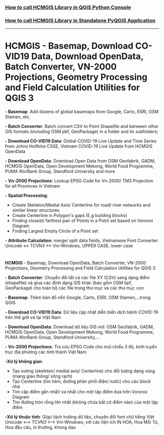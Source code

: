 ### [How to call HCMGIS Library in QGIS Python Console](https://thangqd.github.io/blog/call-hcmgis-library-qgis-python-console)
### [How to call HCMGIS Library in Standalone PyQGIS Application](https://thangqd.github.io/blog/call-hcmgis-library-standalone-pyqgis)
---

# HCMGIS - Basemap, Download CO-VID19 Data, Download OpenData, Batch Converter,  VN-2000 Projections, Geometry Processing and Field Calculation Utilities for QGIS 3

**- Basemap**: Add dozens of global basemaps from Google, Carto, ESRI, OSM Stamen, etc.

**- Batch Converter**: Batch convert CSV to Point Shapefile and between other GIS formats (including OSM pbf, GeoPackage) in a folder and its subfolders;

**- Download CO-VID19 Data**:  Global COVID-19 Live Update and Time Series from Johns Holfkins CSSE, Vietnam COVID-19 Live Update from HCMGIS OpenData

**- Download OpenData**:  Download Open Data from OSM Geofabrik, GADM, HCMGIS OpenData, Open Development Mekong, World Food Programme, PUMA WorBank Group, Standford University and more

**- Vn-2000 Projections**:  Lookup EPSG Code for Vn-2000/ TM3 Projection for all Provinces in Vietnam


**- Spatial Processing**: 

+ Create Skeleton/Medial Axis/ Centerline for road/ river networks and similar linear structures
+ Create Centerline in Polygon's gaps (E.g building blocks)
+ Finding closest/ farthest pair of Points in a Point set based on Voronoi Diagram
+ Finding Largest Empty Circle of a Point set

**- Attribute Calculation**: merge/ split data fields, Vietnamese Font Converter: Unicode <-> TCVN3 <-> Vni-Windows, UPPER CASE, lower case


# 

**HCMGIS** - Basemap, Download OpenData, Batch Converter,  VN-2000 Projections, Geometry Processing and Field Calculation Utilities for QGIS 3

**- Batch Converter**: Chuyển đổi tất cả các file XY (CSV) sang dạng điểm (shapefile) và giua các định dạng GIS khác (bao gồm OSM bpf, GeoPackage) cho toàn bộ các file trong thư mục và các thư mục con

**- Basemap**: Thêm bản đồ nền Google, Carto, ESRI, OSM Stamen,...trong QGIS

**- Download CO-VID19 Data**:  Dữ liệu cập nhật diễn biến dịch bệnh COVID-19 trên thế giới và tại Việt Nam

**- Download OpenData**:  Download dữ liệu GIS mở: OSM Geofabrik, GADM, HCMGIS OpenData, Open Development Mekong, World Food Programme, PUMA WorBank Group, Standford University,...

**- Vn-2000 Projections**:  Tra cứu EPSG Code cho múi chiếu 3 độ, kinh tuyến trục địa phương các tỉnh thành Việt Nam


**-Xử lý không gian**: 
+ Tạo xương (skeleton/ medial axis/ Centerline) cho đối tượng dạng vùng (mạng giao thông/ sông rạch)
+ Tạo Centerline (tim hẻm, đường phân phối điện/ nước) cho các block nhà 
+ Tìm cặp điểm gần nhất/ xa nhất cho một tập điểm dựa trên Voronoi Diagram
+ Tìm đường tròn rỗng lớn nhất (không chứa bất cứ điểm nào) của một tập điểm

**-Xử lý thuộc tính**: Gộp/ tách trường dữ liệu, chuyển đổi font chữ tiếng Việt Unicode <--> TCVN3 <--> Vni-Windows, với các tiện ích IN HOA, Hoa Mỗi Từ, Hoa đầu câu, in thường, khong dau


